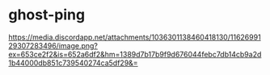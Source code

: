 # ghost-ping

https://media.discordapp.net/attachments/1036301138460418130/1162699129307283496/image.png?ex=653ce2f2&is=652a6df2&hm=1389d7b17b9f9d676044febc7db14cb9a2d1b44000db851c739540274ca5df29&=

